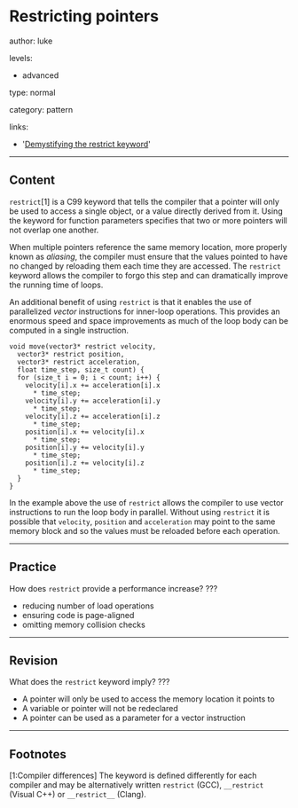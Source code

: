 # Restricting pointers
author: luke

levels:

  - advanced

type: normal

category: pattern

links:

  - '[Demystifying the restrict keyword](http://cellperformance.beyond3d.com/articles/2006/05/demystifying-the-restrict-keyword.html)'

---
## Content

`restrict`[1] is a C99 keyword that tells the compiler that a pointer will only
be used to access a single object, or a value directly derived from it. Using
the keyword for function parameters specifies that two or more pointers
will not overlap one another.

When multiple pointers reference the same memory location, more properly known
as *aliasing*, the compiler must ensure that the values pointed to have no
changed by reloading them each time they are accessed. The `restrict` keyword
allows the compiler to forgo this step and can dramatically improve the running
time of loops.

An additional benefit of using `restrict` is that it enables the use of
parallelized *vector* instructions for inner-loop operations. This provides an
enormous speed and space improvements as much of the loop body can be computed
in a single instruction.

```
void move(vector3* restrict velocity,
  vector3* restrict position,
  vector3* restrict acceleration,
  float time_step, size_t count) {
  for (size_t i = 0; i < count; i++) {
    velocity[i].x += acceleration[i].x
      * time_step;
    velocity[i].y += acceleration[i].y
      * time_step;
    velocity[i].z += acceleration[i].z
      * time_step;
    position[i].x += velocity[i].x
      * time_step;
    position[i].y += velocity[i].y
      * time_step;
    position[i].z += velocity[i].z
      * time_step;
  }
}
```

In the example above the use of `restrict` allows the compiler to use vector
instructions to run the loop body in parallel. Without using `restrict` it is
possible that `velocity`, `position` and `acceleration` may point to the same
memory block and so the values must be reloaded before each operation.

---
## Practice

How does `restrict` provide a performance increase?
???

* reducing number of load operations
* ensuring code is page-aligned
* omitting memory collision checks

---
## Revision

What does the `restrict` keyword imply?
???

* A pointer will only be used to access the memory location it points to
* A variable or pointer will not be redeclared
* A pointer can be used as a parameter for a vector instruction

---
## Footnotes

[1:Compiler differences]
The keyword is defined differently for each compiler and may be alternatively
written `restrict` (GCC), `__restrict` (Visual C++) or `__restrict__` (Clang).
